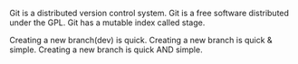 Git is a distributed version control system.
Git is a free software distributed under the GPL.
Git has a mutable index called stage.

Creating a new branch(dev) is quick.
Creating a new branch is quick & simple.
Creating a new branch is quick AND simple.